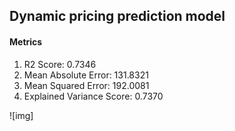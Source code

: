 ## Dynamic pricing prediction model 

#### Metrics
1. R2 Score: 0.7346
2. Mean Absolute Error: 131.8321
3. Mean Squared Error: 192.0081
4. Explained Variance Score: 0.7370

![img]